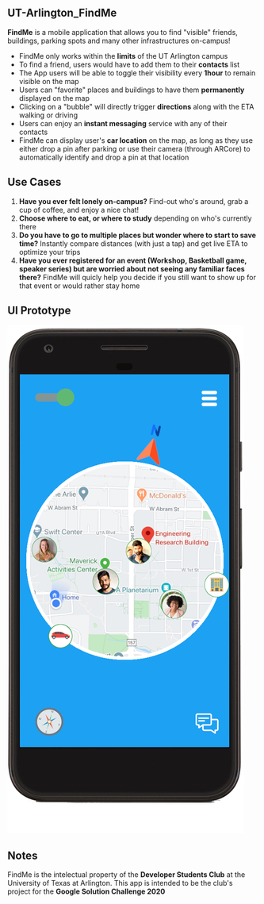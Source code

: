 ## UT-Arlington_FindMe
**FindMe** is a mobile application that allows you to find "visible" friends, buildings, parking spots and many other infrastructures on-campus! 
* FindMe only works within the **limits** of the UT Arlington campus
* To find a friend, users would have to add them to their **contacts** list
* The App users will be able to toggle their visibility every **1hour** to remain visible on the map
* Users can "favorite" places and buildings to have them **permanently** displayed on the map
* Clicking on a "bubble" will directly trigger **directions** along with the ETA walking or driving
* Users can enjoy an **instant messaging** service with any of their contacts
* FindMe can  display user's **car location** on the map, as long as they use either drop a pin after parking or use their camera (through ARCore) to automatically identify and drop a pin at that location

## Use Cases
1. **Have you ever felt lonely on-campus?** Find-out who's around, grab a cup of coffee, and enjoy a nice chat!
1. **Choose where to eat, or where to study** depending on who's currently there
1. **Do you have to go to multiple places but wonder where to start to save time?** Instantly compare distances (with just a tap) and get live ETA to optimize your trips
1. **Have you ever registered for an event (Workshop, Basketball game, speaker series) but are worried about not seeing any familiar faces there?** FindMe will quicly help you decide if you still want to show up for that event or would rather stay home



## UI Prototype

![FindMe UI](/IMG_Samples/uta_findme.png)


## Notes
FindMe is the intelectual property of the **Developer Students Club** at the University of Texas at Arlington. This app is intended to be the club's project for the **Google Solution Challenge 2020**
